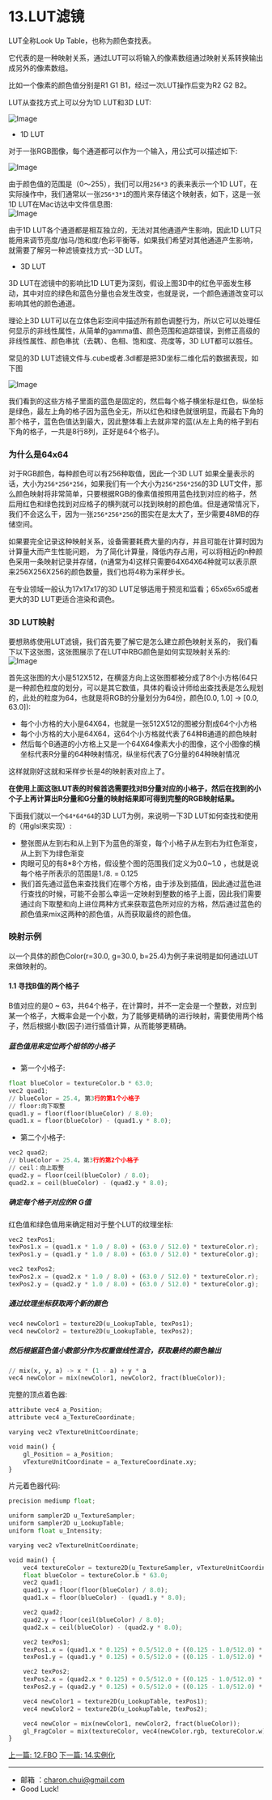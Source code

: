 # 13.LUT滤镜


LUT全称Look Up Table，也称为颜色查找表。       

它代表的是一种映射关系，通过LUT可以将输入的像素数组通过映射关系转换输出成另外的像素数组。     

比如一个像素的颜色值分别是R1 G1 B1，经过一次LUT操作后变为R2 G2 B2。    


LUT从查找方式上可以分为1D LUT和3D LUT:     

![Image](https://raw.githubusercontent.com/CharonChui/Pictures/master/lut_1dvs3d.webp)

- 1D LUT

对于一张RGB图像，每个通道都可以作为一个输入，用公式可以描述如下:     

![Image](https://raw.githubusercontent.com/CharonChui/Pictures/master/lut_1d.jpg)

由于颜色值的范围是（0～255），我们可以用`256*3` 的表来表示一个1D LUT，在实际操作中，我们通常以一张`256*3*1`的图片来存储这个映射表，如下，这是一张1D LUT在Mac访达中文件信息图:    
![Image](https://raw.githubusercontent.com/CharonChui/Pictures/master/lut_1d_map.jpg)

由于1D LUT各个通道都是相互独立的，无法对其他通道产生影响，因此1D LUT只能用来调节亮度/伽马/饱和度/色彩平衡等，如果我们希望对其他通道产生影响，就需要了解另一种滤镜查找方式--3D LUT。    


- 3D LUT

3D LUT在滤镜中的影响比1D LUT更为深刻，假设上图3D中的红色平面发生移动，其中对应的绿色和蓝色分量也会发生改变，也就是说，一个颜色通道改变可以影响其他的颜色通道。      

理论上3D LUT可以在立体色彩空间中描述所有颜色调整行为，所以它可以处理任何显示的非线性属性，从简单的gamma值、颜色范围和追踪错误，到修正高级的非线性属性、颜色串扰（去耦）、色相、饱和度、亮度等，3D LUT都可以胜任。


常见的3D LUT滤镜文件与.cube或者.3dl都是把3D坐标二维化后的数据表现，如下图

![Image](https://raw.githubusercontent.com/CharonChui/Pictures/master/3d_lut.jpg)


我们看到的这些方格子里面的蓝色是固定的，然后每个格子横坐标是红色，纵坐标是绿色，最左上角的格子因为蓝色全无，所以红色和绿色就很明显，而最右下角的那个格子，蓝色色值达到最大，因此整体看上去就非常的蓝(从左上角的格子到右下角的格子，一共是8行8列，正好是64个格子)。


### 为什么是64x64

对于RGB颜色，每种颜色可以有256种取值，因此一个3D LUT 如果全量表示的话，大小为`256*256*256`，如果我们有一个大小为`256*256*256`的3D LUT文件，那么颜色映射将非常简单，只要根据RGB的像素值按照用蓝色找到对应的格子，然后用红色和绿色找到对应格子的横列就可以找到映射的颜色值。但是通常情况下，我们不会这么干，因为一张`256*256*256`的图实在是太大了，至少需要48MB的存储空间。

如果要完全记录这种映射关系，设备需要耗费大量的内存，并且可能在计算时因为计算量大而产生性能问题， 为了简化计算量，降低内存占用，可以将相近的n种颜色采用一条映射记录并存储，(n通常为4)这样只需要64X64X64种就可以表示原来256X256X256的颜色数量，我们也将4称为采样步长。

在专业领域一般认为17x17x17的3D LUT足够适用于预览和监看；65x65x65或者更大的3D LUT更适合渲染和调色。     


### 3D LUT映射

要想熟练使用LUT滤镜，我们首先要了解它是怎么建立颜色映射关系的， 我们看下以下这张图，这张图展示了在LUT中RBG颜色是如何实现映射关系的:       
![Image](https://raw.githubusercontent.com/CharonChui/Pictures/master/lut.png)

首先这张图的大小是512X512，在横竖方向上这张图都被分成了8个小方格(64只是一种颜色粒度的划分，可以是其它数值，具体的看设计师给出查找表是怎么规划的，此处的粒度为64，也就是将RGB的分量划分为64份，颜色[0.0, 1.0] -> [0.0, 63.0]):      

- 每个小方格的大小是64X64，也就是一张512X512的图被分割成64个小方格
- 每个小方格的大小是64X64，这64个小方格就代表了64种B通道的颜色映射
- 然后每个B通道的小方格上又是一个64X64像素大小的图像，这个小图像的横坐标代表R分量的64种映射情况，纵坐标代表了G分量的64种映射情况

这样就刚好这就和采样步长是4的映射表对应上了。

**在使用上面这张LUT表的时候首选需要找对B分量对应的小格子，然后在找到的小个子上再计算出R分量和G分量的映射结果即可得到完整的RGB映射结果。**



下面我们就以一个`64*64*64`的3D LUT为例，来说明一下3D LUT如何查找和使用的（用glsl来实现）:     

- 整张图从左到右和从上到下为蓝色的渐变，每个小格子从左到右为红色渐变，从上到下为绿色渐变
- 肉眼可见的有8*8个方格，假设整个图的范围我们定义为0.0~1.0 ，也就是说每个格子所表示的范围是1./8. = 0.125
- 我们首先通过蓝色来查找我们在哪个方格，由于涉及到插值，因此通过蓝色进行查找的时候，可能不会那么幸运一定映射到整数的格子上面，因此我们需要通过向下取整和向上进位两种方式来获取蓝色所对应的方格，然后通过蓝色的颜色值来mix这两种的颜色值，从而获取最终的颜色值。   


### 映射示例

以一个具体的颜色Color(r=30.0, g=30.0, b=25.4)为例子来说明是如何通过LUT来做映射的。

#### 1.1 寻找B值的两个格子

B值对应的是0 ~ 63，共64个格子，在计算时，并不一定会是一个整数，对应到某一个格子，大概率会是一个小数，为了能够更精确的进行映射，需要使用两个格子，然后根据小数(因子)进行插值计算，从而能够更精确。    

##### 蓝色值用来定位两个相邻的小格子

- 第一个小格子:         

```python
float blueColor = textureColor.b * 63.0;
vec2 quad1;
// blueColor = 25.4, 第3行的第1个小格子
// floor:向下取整
quad1.y = floor(floor(blueColor) / 8.0);
quad1.x = floor(blueColor) - (quad1.y * 8.0);
```

- 第二个小格子:     

```python
vec2 quad2;
// blueColor = 25.4，第3行的第2个小格子
// ceil：向上取整
quad2.y = floor(ceil(blueColor) / 8.0);
quad2.x = ceil(blueColor) - (quad2.y * 8.0);
```

##### 确定每个格子对应的R G值

红色值和绿色值用来确定相对于整个LUT的纹理坐标:   

```python
vec2 texPos1;
texPos1.x = (quad1.x * 1.0 / 8.0) + (63.0 / 512.0) * textureColor.r);
texPos1.y = (quad1.y * 1.0 / 8.0) + (63.0 / 512.0) * textureColor.g);

vec2 texPos2;
texPos2.x = (quad2.x * 1.0 / 8.0) + (63.0 / 512.0) * textureColor.r);
texPos2.y = (quad2.y * 1.0 / 8.0) + (63.0 / 512.0) * textureColor.g);
```

##### 通过纹理坐标获取两个新的颜色   

```python
vec4 newColor1 = texture2D(u_LookupTable, texPos1);
vec4 newColor2 = texture2D(u_LookupTable, texPos2);
```

##### 然后根据蓝色值小数部分作为权重做线性混合，获取最终的颜色输出


```python
// mix(x, y, a) -> x * (1 - a) + y * a
vec4 newColor = mix(newColor1, newColor2, fract(blueColor));
```

完整的顶点着色器:   

```python
attribute vec4 a_Position;
attribute vec4 a_TextureCoordinate;

varying vec2 vTextureUnitCoordinate;

void main() {
    gl_Position = a_Position;
    vTextureUnitCoordinate = a_TextureCoordinate.xy;
}
```

片元着色器代码:     

```python
precision mediump float;

uniform sampler2D u_TextureSampler;
uniform sampler2D u_LookupTable;
uniform float u_Intensity;

varying vec2 vTextureUnitCoordinate;

void main() {
    vec4 textureColor = texture2D(u_TextureSampler, vTextureUnitCoordinate);
    float blueColor = textureColor.b * 63.0;
    vec2 quad1;
    quad1.y = floor(floor(blueColor) / 8.0);
    quad1.x = floor(blueColor) - (quad1.y * 8.0);

    vec2 quad2;
    quad2.y = floor(ceil(blueColor) / 8.0);
    quad2.x = ceil(blueColor) - (quad2.y * 8.0);

    vec2 texPos1;
    texPos1.x = (quad1.x * 0.125) + 0.5/512.0 + ((0.125 - 1.0/512.0) * textureColor.r);
    texPos1.y = (quad1.y * 0.125) + 0.5/512.0 + ((0.125 - 1.0/512.0) * textureColor.g);

    vec2 texPos2;
    texPos2.x = (quad2.x * 0.125) + 0.5/512.0 + ((0.125 - 1.0/512.0) * textureColor.r);
    texPos2.y = (quad2.y * 0.125) + 0.5/512.0 + ((0.125 - 1.0/512.0) * textureColor.g);

    vec4 newColor1 = texture2D(u_LookupTable, texPos1);
    vec4 newColor2 = texture2D(u_LookupTable, texPos2);

    vec4 newColor = mix(newColor1, newColor2, fract(blueColor));
    gl_FragColor = mix(textureColor, vec4(newColor.rgb, textureColor.w), u_Intensity);
}
```




[上一篇: 12.FBO](https://github.com/CharonChui/AndroidNote/blob/master/VideoDevelopment/OpenGL/12.FBO.md)
[下一篇: 14.实例化](https://github.com/CharonChui/AndroidNote/blob/master/VideoDevelopment/OpenGL/14.%E5%AE%9E%E4%BE%8B%E5%8C%96.md)


---

- 邮箱 ：charon.chui@gmail.com  
- Good Luck! 































